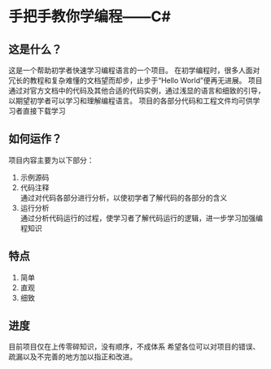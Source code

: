 # 手把手教你学编程——C#
## 这是什么？
这是一个帮助初学者快速学习编程语言的一个项目。
在初学编程时，很多人面对冗长的教程和复杂难懂的文档望而却步，止步于“Hello World”便再无进展。
项目通过对官方文档中的代码及其他合适的代码实例，通过浅显的语言和细致的引导，以期望初学者可以学习和理解编程语言。
项目的各部分代码和工程文件均可供学习者直接下载学习
## 如何运作？
项目内容主要为以下部分：
1. 示例源码
2. 代码注释  
	通过对代码各部分进行分析，以使初学者了解代码的各部分的含义
1. 运行分析  
	通过分析代码运行的过程，使学习者了解代码运行的逻辑，进一步学习加强编程知识
## 特点
1. 简单
1. 直观
1. 细致
## 进度
目前项目仅在上传零碎知识，没有顺序，不成体系
希望各位可以对项目的错误、疏漏以及不完善的地方加以指正和改进。
